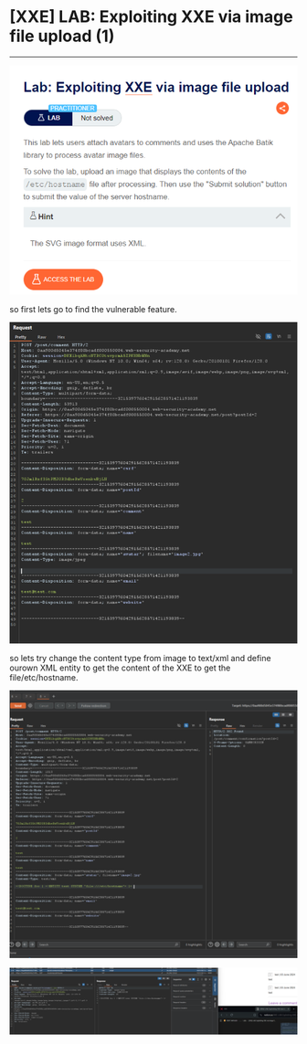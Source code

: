 # [XXE] LAB: Exploiting XXE via image file upload (1)

---

![Untitled](%5BXXE%5D%20LAB%20Exploiting%20XXE%20via%20image%20file%20upload%20(1)%20c1743bea1621427f8d766256c07e8ffe/Untitled.png)

so first lets go to find the vulnerable feature. 

![Untitled](%5BXXE%5D%20LAB%20Exploiting%20XXE%20via%20image%20file%20upload%20(1)%20c1743bea1621427f8d766256c07e8ffe/Untitled%201.png)

so lets try change the content type from image to text/xml and define ourown XML entity to get the content of the XXE to get the file/etc/hostname. 

![Untitled](%5BXXE%5D%20LAB%20Exploiting%20XXE%20via%20image%20file%20upload%20(1)%20c1743bea1621427f8d766256c07e8ffe/Untitled%202.png)

![Untitled](%5BXXE%5D%20LAB%20Exploiting%20XXE%20via%20image%20file%20upload%20(1)%20c1743bea1621427f8d766256c07e8ffe/Untitled%203.png)